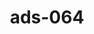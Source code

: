 ---
categories:
- ads_category-11
- ads_category-8
- ads_category-6
tags:
- ads_tag-7
- ads_tag-1
- ads_tag-20
- ads_tag-6
- ads_tag-13
- ads_tag-5
- ads_tag-15
title: ads-064
---
